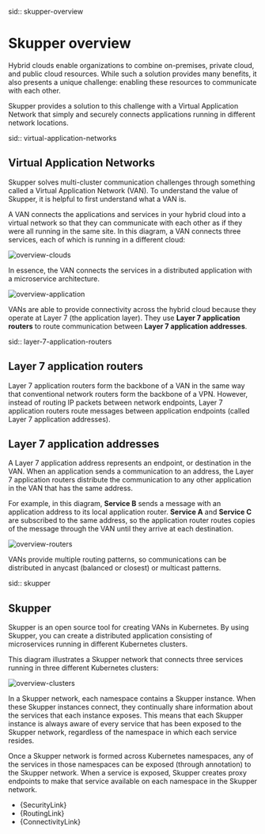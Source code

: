 sid:: skupper-overview 
# Skupper overview

Hybrid clouds enable organizations to combine on-premises, private cloud, and public cloud resources.
While such a solution provides many benefits, it also presents a unique challenge: enabling these resources to communicate with each other.

Skupper provides a solution to this challenge with a Virtual Application Network that simply and securely connects applications running in different network locations.

sid:: virtual-application-networks 
## Virtual Application Networks

Skupper solves multi-cluster communication challenges through something called a Virtual Application Network (VAN).
To understand the value of Skupper, it is helpful to first understand what a VAN is.

A VAN connects the applications and services in your hybrid cloud into a virtual network so that they can communicate with each other as if they were all running in the same site.
In this diagram, a VAN connects three services, each of which is running in a different cloud:

![overview-clouds](overview-clouds.png)

In essence, the VAN connects the services in a distributed application with a microservice architecture.

![overview-application](overview-application.png)

VANs are able to provide connectivity across the hybrid cloud because they operate at Layer 7 (the application layer).
They use **Layer 7 application routers** to route communication between **Layer 7 application addresses**.

sid:: layer-7-application-routers 
## Layer 7 application routers

Layer 7 application routers form the backbone of a VAN in the same way that conventional network routers form the backbone of a VPN.
However, instead of routing IP packets between network endpoints, Layer 7 application routers route messages between application endpoints (called Layer 7 application addresses).

## Layer 7 application addresses

A Layer 7 application address represents an endpoint, or destination in the VAN.
When an application sends a communication to an address, the Layer 7 application routers distribute the communication to any other application in the VAN that has the same address.

For example, in this diagram, **Service B** sends a message with an application address to its local application router.
**Service A** and **Service C** are subscribed to the same address, so the application router routes copies of the message through the VAN until they arrive at each destination.

![overview-routers](overview-routers.png)

VANs provide multiple routing patterns, so communications can be distributed in anycast (balanced or closest) or multicast patterns.

sid:: skupper 
## Skupper

Skupper is an open source tool for creating VANs in Kubernetes.
By using Skupper, you can create a distributed application consisting of microservices running in different Kubernetes clusters.

This diagram illustrates a Skupper network that connects three services running in three different Kubernetes clusters:

![overview-clusters](overview-clusters.png)

In a Skupper network, each namespace contains a Skupper instance.
When these Skupper instances connect, they continually share information about the services that each instance exposes.
This means that each Skupper instance is always aware of every service that has been exposed to the Skupper network, regardless of the namespace in which each service resides.

Once a Skupper network is formed across Kubernetes namespaces, any of the services in those namespaces can be exposed (through annotation) to the Skupper network.
When a service is exposed, Skupper creates proxy endpoints to make that service available on each namespace in the Skupper network.

* {SecurityLink}
* {RoutingLink}
* {ConnectivityLink}

